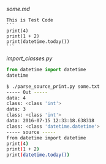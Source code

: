 <i>some.md</i>
<pre><code class="lang-python">This is Test Code
```
print(4)
print(1 + 2)
print(datetime.today())
```
</code></pre>

<i>import_classes.py</i>
```python
from datetime import datetime
datetime
```

```sh
$ ./parse_source_print.py some.txt
----- Out -----
data: 4
class: <class 'int'>
data: 3
class: <class 'int'>
data: 2016-07-15 12:33:18.638318
class: <class 'datetime.datetime'>
----- source -----
from datetime import datetime
print(4)
print(1 + 2)
print(datetime.today())

```
